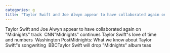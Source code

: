 ```yaml
---
categories: g
title: "Taylor Swift and Joe Alwyn appear to have collaborated again on Midnights track  CNN"
---
```

Taylor Swift and Joe Alwyn appear to have collaborated again on "Midnights" track&nbsp;&nbsp;CNN"Midnights" continues Taylor Swift"s love of time and numbers&nbsp;&nbsp;Washington PostMidnights: What we know about Taylor Swift"s songwriting&nbsp;&nbsp;BBCTaylor Swift will drop "Midnights" album teas